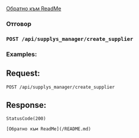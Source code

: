 [Обратно към ReadMe](/README.md)

### Отговор

### `POST /api/supplys_manager/create_supplier`

### Examples:

## Request:

```
POST /api/supplys_manager/create_supplier
```

## Response:
```
StatusCode(200)

[Обратно към ReadMe](/README.md)
